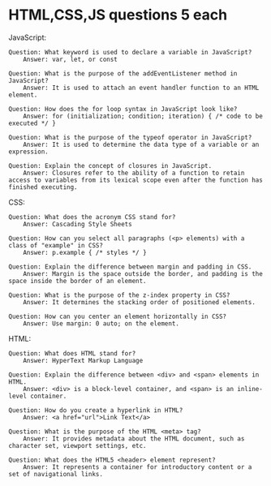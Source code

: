 # HTML,CSS,JS questions 5 each 

JavaScript:

    Question: What keyword is used to declare a variable in JavaScript?
        Answer: var, let, or const

    Question: What is the purpose of the addEventListener method in JavaScript?
        Answer: It is used to attach an event handler function to an HTML element.

    Question: How does the for loop syntax in JavaScript look like?
        Answer: for (initialization; condition; iteration) { /* code to be executed */ }

    Question: What is the purpose of the typeof operator in JavaScript?
        Answer: It is used to determine the data type of a variable or an expression.

    Question: Explain the concept of closures in JavaScript.
        Answer: Closures refer to the ability of a function to retain access to variables from its lexical scope even after the function has finished executing.

CSS:

    Question: What does the acronym CSS stand for?
        Answer: Cascading Style Sheets

    Question: How can you select all paragraphs (<p> elements) with a class of "example" in CSS?
        Answer: p.example { /* styles */ }

    Question: Explain the difference between margin and padding in CSS.
        Answer: Margin is the space outside the border, and padding is the space inside the border of an element.

    Question: What is the purpose of the z-index property in CSS?
        Answer: It determines the stacking order of positioned elements.

    Question: How can you center an element horizontally in CSS?
        Answer: Use margin: 0 auto; on the element.

HTML:

    Question: What does HTML stand for?
        Answer: HyperText Markup Language

    Question: Explain the difference between <div> and <span> elements in HTML.
        Answer: <div> is a block-level container, and <span> is an inline-level container.

    Question: How do you create a hyperlink in HTML?
        Answer: <a href="url">Link Text</a>

    Question: What is the purpose of the HTML <meta> tag?
        Answer: It provides metadata about the HTML document, such as character set, viewport settings, etc.

    Question: What does the HTML5 <header> element represent?
        Answer: It represents a container for introductory content or a set of navigational links.